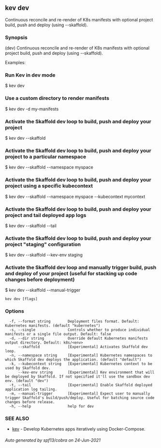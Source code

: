 ## kev dev

Continuous reconcile and re-render of K8s manifests with optional project build, push and deploy (using --skaffold).

### Synopsis

(dev) Continuous reconcile and re-render of K8s manifests with optional project build, push and deploy (using --skaffold).

Examples:

   ### Run Kev in dev mode
   $ kev dev

   ### Use a custom directory to render manifests
   $ kev dev -d my-manifests

   ### Activate the Skaffold dev loop to build, push and deploy your project
   $ kev dev --skaffold

   ### Activate the Skaffold dev loop to build, push and deploy your project to a particular namespace
   $ kev dev --skaffold --namespace myspace

   ### Activate the Skaffold dev loop to build, push and deploy your project using a specific kubecontext
   $ kev dev --skaffold --namespace myspace --kubecontext mycontext

   ### Activate the Skaffold dev loop to build, push and deploy your project and tail deployed app logs
   $ kev dev --skaffold --tail

   ### Activate the Skaffold dev loop to build, push and deploy your project "staging" configuration
   $ kev dev --skaffold --kev-env staging

   ### Activate the Skaffold dev loop and manually trigger build, push and deploy of your project (useful for stacking up code changes before deployment)
   $ kev dev --skaffold --manual-trigger


```
kev dev [flags]
```

### Options

```
  -f, --format string        Deployment files format. Default: Kubernetes manifests. (default "kubernetes")
  -s, --single               Controls whether to produce individual manifests or a single file output. Default: false
  -d, --dir string           Override default Kubernetes manifests output directory. Default: k8s/<env>
      --skaffold             [Experimental] Activates Skaffold dev loop.
  -n, --namespace string     [Experimental] Kubernetes namespaces to which Skaffold dev deploys the application. (default "default")
  -k, --kubecontext string   [Experimental] Kubernetes context to be used by Skaffold dev.
      --kev-env string       [Experimental] Kev environment that will be deployed by Skaffold. If not specified it'll use the sandbox dev env. (default "dev")
  -t, --tail                 [Experimental] Enable Skaffold deployed application log tailing.
  -m, --manual-trigger       [Experimental] Expect user to manually trigger Skaffold's build/push/deploy. Useful for batching source code changes before release.
  -h, --help                 help for dev
```

### SEE ALSO

* [kev](kev.md)	 - Develop Kubernetes apps iteratively using Docker-Compose.

###### Auto generated by spf13/cobra on 24-Jun-2021
